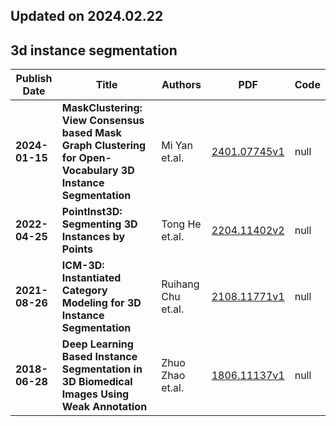 ## Updated on 2024.02.22

## 3d instance segmentation

|Publish Date|Title|Authors|PDF|Code|
|---|---|---|---|---|
|**2024-01-15**|**MaskClustering: View Consensus based Mask Graph Clustering for Open-Vocabulary 3D Instance Segmentation**|Mi Yan et.al.|[2401.07745v1](http://arxiv.org/abs/2401.07745v1)|null|
|**2022-04-25**|**PointInst3D: Segmenting 3D Instances by Points**|Tong He et.al.|[2204.11402v2](http://arxiv.org/abs/2204.11402v2)|null|
|**2021-08-26**|**ICM-3D: Instantiated Category Modeling for 3D Instance Segmentation**|Ruihang Chu et.al.|[2108.11771v1](http://arxiv.org/abs/2108.11771v1)|null|
|**2018-06-28**|**Deep Learning Based Instance Segmentation in 3D Biomedical Images Using Weak Annotation**|Zhuo Zhao et.al.|[1806.11137v1](http://arxiv.org/abs/1806.11137v1)|null|

